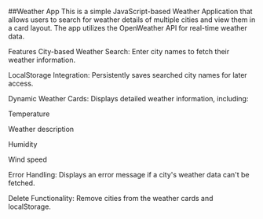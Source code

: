##Weather App
This is a simple JavaScript-based Weather Application that allows users to search for weather details of multiple cities and view them in a card layout. The app utilizes the OpenWeather API for real-time weather data.

Features
City-based Weather Search: Enter city names to fetch their weather information.

LocalStorage Integration: Persistently saves searched city names for later access.

Dynamic Weather Cards: Displays detailed weather information, including:

Temperature

Weather description

Humidity

Wind speed

Error Handling: Displays an error message if a city's weather data can't be fetched.

Delete Functionality: Remove cities from the weather cards and localStorage.
